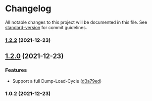 # Changelog

All notable changes to this project will be documented in this file. See [standard-version](https://github.com/conventional-changelog/standard-version) for commit guidelines.

### [1.2.2](https://github.com/mdornseif/datastore-to-bigquery/compare/v1.2.0...v1.2.2) (2021-12-23)

## [1.2.0](https://github.com/mdornseif/datastore-to-bigquery/compare/v1.0.2...v1.2.0) (2021-12-23)


### Features

* Support a full Dump-Load-Cycle ([d3a79ed](https://github.com/mdornseif/datastore-to-bigquery/commit/d3a79ed32287d131225e3975e710fdb17db21113))

### 1.0.2 (2021-12-23)
